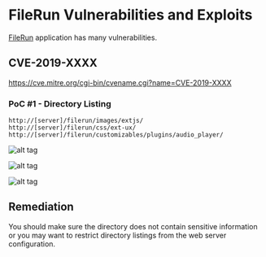 # FileRun Vulnerabilities and Exploits
[FileRun](https://filerun.com) application has many vulnerabilities.

## CVE-2019-XXXX
https://cve.mitre.org/cgi-bin/cvename.cgi?name=CVE-2019-XXXX


### PoC #1 - Directory Listing
```
http://[server]/filerun/images/extjs/
http://[server]/filerun/css/ext-ux/
http://[server]/filerun/customizables/plugins/audio_player/
```
![alt tag](https://emreovunc.com/blog/en/FileRun-DirectoryListing-1.png)

![alt tag](https://emreovunc.com/blog/en/FileRun-DirectoryListing-2.png)

![alt tag](https://emreovunc.com/blog/en/FileRun-DirectoryListing-3.png)

## Remediation
You should make sure the directory does not contain sensitive information or you may want to restrict directory listings from the web server configuration.
